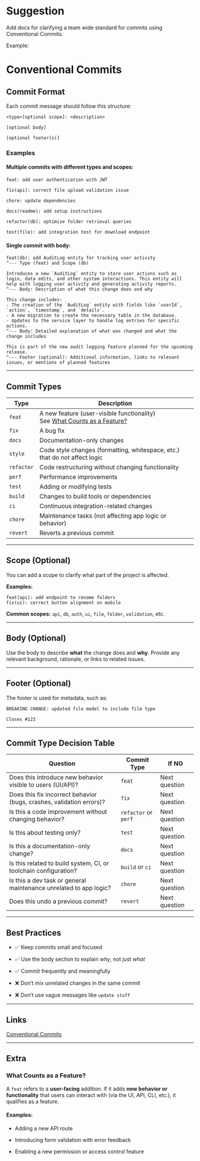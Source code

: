 # Suggestion
Add docs for clarifying a team wide standard for commits using Conventional Commits.

Example:

# Conventional Commits
## Commit Format

Each commit message should follow this structure:

```
<type>[optional scope]: <description>

[optional body]

[optional footer(s)]
```

###  Examples
#### Multiple commits with different types and scopes:
```
feat: add user authentication with JWT

fix(api): correct file upload validation issue

chore: update dependencies

docs(readme): add setup instructions

refactor(db): optimize folder retrieval queries

test(file): add integration test for download endpoint
```

#### Single commit with body:
```
feat(db): add AuditLog entity for tracking user activity
^--- Type (feat) and Scope (db)

Introduces a new `AuditLog` entity to store user actions such as login, data edits, and other system interactions. This entity will help with logging user activity and generating activity reports.
^--- Body: Description of what this change does and why

This change includes:
- The creation of the `AuditLog` entity with fields like `userId`, `action`, `timestamp`, and `details`.
- A new migration to create the necessary table in the database.
- Updates to the service layer to handle log entries for specific actions.
^--- Body: Detailed explanation of what was changed and what the change includes

This is part of the new audit logging feature planned for the upcoming release.
^--- Footer (optional): Additional information, links to relevant issues, or mentions of planned features

```
---

## Commit Types

| Type       | Description                                                                                               |
| ---------- | --------------------------------------------------------------------------------------------------------- |
| `feat`     | A new feature (user-visible functionality) <br>See [What Counts as a Feature?](#what-counts-as-a-feature) |
| `fix`      | A bug fix                                                                                                 |
| `docs`     | Documentation-only changes                                                                                |
| `style`    | Code style changes (formatting, whitespace, etc.) that do not affect logic                                |
| `refactor` | Code restructuring without changing functionality                                                         |
| `perf`     | Performance improvements                                                                                  |
| `test`     | Adding or modifying tests                                                                                 |
| `build`    | Changes to build tools or dependencies                                                                    |
| `ci`       | Continuous integration-related changes                                                                    |
| `chore`    | Maintenance tasks (not affecting app logic or behavior)                                                   |
| `revert`   | Reverts a previous commit                                                                                 |

---

## Scope (Optional)

You can add a scope to clarify what part of the project is affected.

**Examples:**

```
feat(api): add endpoint to rename folders
fix(ui): correct button alignment on mobile
```

**Common scopes:** `api`, `db`, `auth`, `ui`, `file`, `folder`, `validation`, etc.

---

## Body (Optional)

Use the body to describe **what** the change does and **why**. Provide any relevant background, rationale, or links to related issues.

---

## Footer (Optional)

The footer is used for metadata, such as:

```
BREAKING CHANGE: updated file model to include file type

Closes #123
```

---

##  Commit Type Decision Table

| Question                                                             | Commit Type          | If NO         |
| -------------------------------------------------------------------- | -------------------- | ------------- |
| Does this introduce new behavior visible to users (UI/API)?          | `feat`               | Next question |
| Does this fix incorrect behavior (bugs, crashes, validation errors)? | `fix`                | Next question |
| Is this a code improvement without changing behavior?                | `refactor` or `perf` | Next question |
| Is this about testing only?                                          | `test`               | Next question |
| Is this a documentation-only change?                                 | `docs`               | Next question |
| Is this related to build system, CI, or toolchain configuration?     | `build` or `ci`      | Next question |
| Is this a dev task or general maintenance unrelated to app logic?    | `chore`              | Next question |
| Does this undo a previous commit?                                    | `revert`             | Next question |

---

## Best Practices

- ✅ Keep commits small and focused
    
- ✅ Use the body section to explain _why_, not just _what_
    
- ✅ Commit frequently and meaningfully
    
- ❌ Don’t mix unrelated changes in the same commit
    
- ❌ Don’t use vague messages like `update stuff`
    

---

## Links
[Conventional Commits](https://www.conventionalcommits.org/en/v1.0.0/) 

---

## Extra
###  What Counts as a Feature?

A `feat` refers to a **user-facing** addition. If it adds **new behavior or functionality** that users can interact with (via the UI, API, CLI, etc.), it qualifies as a feature.

#### Examples:

- Adding a new API route
    
- Introducing form validation with error feedback
    
- Enabling a new permission or access control feature
    


